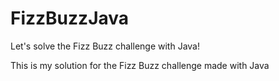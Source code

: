 # FizzBuzzJava
Let's solve the Fizz Buzz challenge with Java!


This is my solution for the Fizz Buzz challenge made with Java
